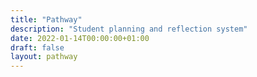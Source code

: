 ```yaml
---
title: "Pathway"
description: "Student planning and reflection system"
date: 2022-01-14T00:00:00+01:00
draft: false
layout: pathway
---
```



 